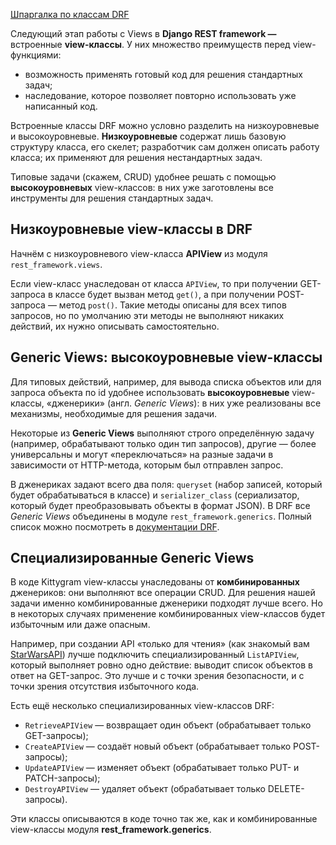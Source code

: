 [Шпаргалка по классам DRF](http://www.cdrf.co/)

Следующий этап работы с Views в **Django REST framework —** встроенные **view-классы**. У них множество преимуществ перед view-функциями:

-   возможность применять готовый код для решения стандартных задач;
-   наследование, которое позволяет повторно использовать уже написанный код.

Встроенные классы DRF можно условно разделить на низкоуровневые и высокоуровневые. **Низкоуровневые** содержат лишь базовую структуру класса, его скелет; разработчик сам должен описать работу класса; их применяют для решения нестандартных задач.

Типовые задачи (скажем, CRUD) удобнее решать с помощью **высокоуровневых** view-классов: в них уже заготовлены все инструменты для решения стандартных задач.

## Низкоуровневые view-классы в DRF

Начнём с низкоуровневого view-класса **APIView** из модуля `rest_framework.views`.

Если view-класс унаследован от класса `APIView`, то при получении GET-запроса в классе будет вызван метод `get()`, а при получении POST-запроса — метод `post()`. Такие методы описаны для всех типов запросов, но по умолчанию эти методы не выполняют никаких действий, их нужно описывать самостоятельно.

## **Generic Views: высокоуровневые view-классы**

Для типовых действий, например, для вывода списка объектов или для запроса объекта по id удобнее использовать **высокоуровневые** view-классы, «дженерики» (англ. _Generic Views_): в них уже реализованы все механизмы, необходимые для решения задачи.

Некоторые из **Generic Views** выполняют строго определённую задачу (например, обрабатывают только один тип запросов), другие — более универсальны и могут «переключаться» на разные задачи в зависимости от HTTP-метода, которым был отправлен запрос.

В дженериках задают всего два поля: `queryset` (набор записей, который будет обрабатываться в классе) и `serializer_class` (сериализатор, который будет преобразовывать объекты в формат JSON). В DRF все _Generic Views_ объединены в модуле `rest_framework.generics`. Полный список можно посмотреть в [документации DRF](https://www.django-rest-framework.org/api-guide/generic-views/).

## Специализированные Generic Views

В коде Kittygram view-классы унаследованы от **комбинированных** дженериков: они выполняют все операции CRUD. Для решения нашей задачи именно комбинированные дженерики подходят лучше всего. Но в некоторых случаях применение комбинированных view-классов будет избыточным или даже опасным.

Например, при создании API «только для чтения» (как знакомый вам [StarWarsAPI](https://swapi.dev/)) лучше подключить специализированный `ListAPIView`, который выполняет ровно одно действие: выводит список объектов в ответ на GET-запрос. Это лучше и с точки зрения безопасности, и с точки зрения отсутствия избыточного кода.

Есть ещё несколько специализированных view-классов DRF:

-   `RetrieveAPIView` — возвращает один объект (обрабатывает только GET-запросы);
-   `CreateAPIView` — создаёт новый объект (обрабатывает только POST-запросы);
-   `UpdateAPIView` — изменяет объект (обрабатывает только PUT- и PATCH-запросы);
-   `DestroyAPIView` — удаляет объект (обрабатывает только DELETE-запросы).

Эти классы описываются в коде точно так же, как и комбинированные view-классы модуля **rest_framework.generics**.